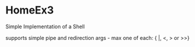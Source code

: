 # HomeEx3
Simple Implementation of a Shell

supports simple pipe and redirection args - max one of each: { |, <, > or >>}
